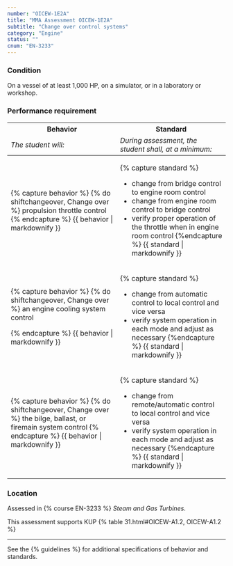 ```yaml
---
number: "OICEW-1E2A"
title: "MMA Assessment OICEW-1E2A"
subtitle: "Change over control systems"
category: "Engine"
status: ""
cnum: "EN-3233"
---
```

### Condition

On a vessel of at least 1,000 HP, on a simulator, or in a laboratory or workshop.

### Performance requirement 

<table width='100%' class='Guidelines'>
 <thead>
 <tr>
     <th class='thirty'>Behavior</th>
     <th class='seventy'>Standard</th>
 </tr>
 <tr>
     <td><em>The student will:</em></td>
     <td><em>During assessment, the student shall, at a minimum:</em></td>
 </tr>
 </thead>
 <tbody>
 

<tr><td>

{% capture behavior %}
{% do shiftchangeover, Change over %} propulsion throttle control
{% endcapture %}
{{ behavior | markdownify }}

</td><td>

{% capture standard %}
* change from bridge control to engine room control
* change from engine room control to bridge control
* verify proper operation of the throttle when in engine room control
{%endcapture %}
{{ standard | markdownify }}

</td></tr>



<tr><td>

{% capture behavior %}
{% do shiftchangeover, Change over %} an engine cooling system control


{% endcapture %}
{{ behavior | markdownify }}

</td><td>

{% capture standard %}
* change from automatic control to local control and vice versa
* verify system operation in each mode and adjust as necessary
{%endcapture %}
{{ standard | markdownify }}

</td></tr>



<tr><td>

{% capture behavior %}
{% do shiftchangeover, Change over %} the bilge, ballast, or firemain system control
{% endcapture %}
{{ behavior | markdownify }}

</td><td>

{% capture standard %}
* change from remote/automatic control to local control and vice versa
* verify system operation in each mode and adjust as necessary
{%endcapture %}
{{ standard | markdownify }}

</td></tr>



 </tbody>
 </table>

### Location

Assessed in  {% course  EN-3233 %}  *Steam and Gas Turbines*.

This assessment supports KUP {% table 31.html#OICEW-A1.2, OICEW-A1.2 %}

***



See the {% guidelines %} for additional specifications of behavior and standards.